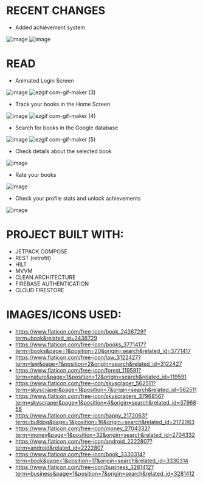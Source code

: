 # RECENT CHANGES

  - Added achievement system 
  
  ![image](https://user-images.githubusercontent.com/83213476/217567252-80eca6e9-eeee-4280-b52b-054c8201953d.png) ![image](https://user-images.githubusercontent.com/83213476/217915465-93fd0a0f-113f-4f9a-a20c-19591da03ea4.png)


# READ

  - Animated Login Screen
  
![image](https://user-images.githubusercontent.com/83213476/215795989-40567231-71da-415c-b458-b6df0f8a9617.png) ![ezgif com-gif-maker (3)](https://user-images.githubusercontent.com/83213476/215792719-bdeb8243-cd75-484b-9f9b-f032f368772f.gif)

  - Track your books in the Home Screen
  
![image](https://user-images.githubusercontent.com/83213476/215793583-1f90b6de-d56f-477d-b6c6-ba6a49c480ef.png) ![ezgif com-gif-maker (4)](https://user-images.githubusercontent.com/83213476/215794583-ed58b0ef-2dcf-44ea-a3d4-2879fa606a7b.gif)

  - Search for books in the Google database
  
![image](https://user-images.githubusercontent.com/83213476/215795123-3d821ba3-988b-4225-8449-2a4dcb44e657.png) ![ezgif com-gif-maker (5)](https://user-images.githubusercontent.com/83213476/215795816-f6f8d993-5322-4103-9462-1718bce05446.gif)

  - Check details about the selected book

![image](https://user-images.githubusercontent.com/83213476/215797388-fa6dace1-100e-4a62-82c5-bcba4ca5cb0b.png)

  - Rate your books
  
![image](https://user-images.githubusercontent.com/83213476/216824689-144e0297-7e77-458b-a240-107c0805ed9c.png)
  
  - Check your profile stats and unlock achievements

![image](https://user-images.githubusercontent.com/83213476/217565788-b27e2fca-5a86-4d39-9765-75c71e37624c.png)

# PROJECT BUILT WITH:
  - JETPACK COMPOSE
  - REST (retrofit)
  - HILT
  - MVVM
  - CLEAN ARCHITECTURE
  - FIREBASE AUTHENTICATION
  - CLOUD FIRESTORE
  
# IMAGES/ICONS USED:
  - https://www.flaticon.com/free-icon/book_2436729?term=book&related_id=2436729
  - https://www.flaticon.com/free-icon/books_3771417?term=books&page=1&position=20&origin=search&related_id=3771417
  - https://www.flaticon.com/free-icon/law_3122427?term=law&page=1&position=2&origin=search&related_id=3122427
  - https://www.flaticon.com/free-icon/forest_119591?term=nature&page=1&position=12&origin=search&related_id=119591
  - https://www.flaticon.com/free-icon/skyscraper_562511?term=skyscraper&page=1&position=7&origin=search&related_id=562511
  - https://www.flaticon.com/free-icon/skyscrapers_3796856?term=skyscraper&page=1&position=4&origin=search&related_id=3796856
  - https://www.flaticon.com/free-icon/happy_2172063?term=bulldog&page=1&position=16&origin=search&related_id=2172063
  - https://www.flaticon.com/free-icon/money_2704332?term=money&page=1&position=32&origin=search&related_id=2704332
  - https://www.flaticon.com/free-icon/android_2222807?term=android&related_id=2222807
  - https://www.flaticon.com/free-icon/book_3330314?term=book&page=1&position=17&origin=search&related_id=3330314
  - https://www.flaticon.com/free-icon/business_3281412?term=business&page=1&position=7&origin=search&related_id=3281412
